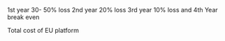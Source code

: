 1st year 30- 50% loss
2nd year 20% loss
3rd year 10% loss
and 4th Year break even

Total cost of EU platform